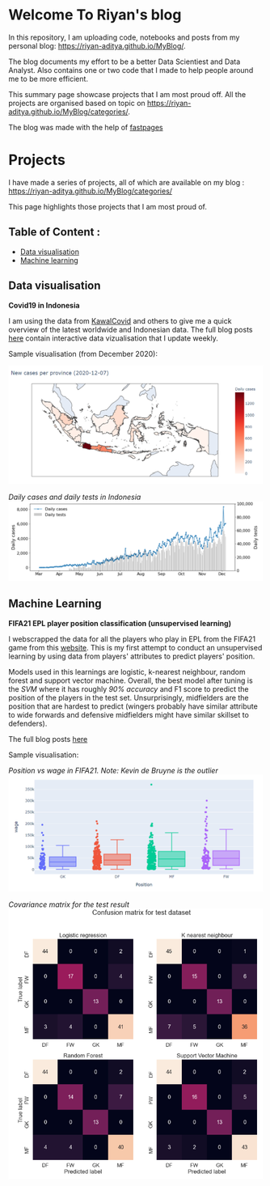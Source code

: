 # Welcome To Riyan's blog

In this repository, I am uploading code, notebooks and posts from my personal blog: https://riyan-aditya.github.io/MyBlog/.

The blog documents my effort to be a better Data Scientiest and Data Analyst. Also contains one or two code that I made to help people around me to be more efficient.

This summary page showcase projects that I am most proud off. All the projects are organised based on topic on https://riyan-aditya.github.io/MyBlog/categories/.

The blog was made with the help of [fastpages](https://github.com/fastai/fastpages)

# Projects

I have made a series of projects, all of which are available on my blog : https://riyan-aditya.github.io/MyBlog/categories/

This page highlights those projects that I am most proud of. 

## Table of Content :
- [Data visualisation](https://github.com/Riyan-Aditya/MyBlog#data-visualisation)
- [Machine learning](https://github.com/Riyan-Aditya/MyBlog#machine-learning)

## Data visualisation

**Covid19 in Indonesia**

I am using the data from [KawalCovid](https://kawalcovid19.id/) and others to give me a quick overview of the latest worldwide and Indonesian data. The full blog posts [here](https://riyan-aditya.github.io/MyBlog/data%20viz/2020/10/12/CovidID.html) contain interactive data vizualisation that I update weekly. 

Sample visualisation (from December 2020):

<img src="https://github.com/Riyan-Aditya/MyBlog/blob/master/images/covid19_sample_images/daily_cases_per_prov.PNG">

*Daily cases and daily tests in Indonesia*
<img src="https://github.com/Riyan-Aditya/MyBlog/blob/master/images/covid19_sample_images/daily_cases_and_tests.PNG">


## Machine Learning

**FIFA21 EPL player position classification (unsupervised learning)**

I webscrapped the data for all the  players who play in EPL from the FIFA21 game from this [website](https://sofifa.com/players?type=all&lg%5B0%5D=13). This is my first attempt to conduct an unsupervised learning by using data from players' attributes to predict players' position. 

Models used in this learnings are logistic, k-nearest neighbour, random forest and support vector machine. Overall, the best model after tuning is the *SVM* where it has roughly *90% accuracy* and F1 score to predict the position of the players in the test set. Unsurprisingly, midfielders are the position that are hardest to predict (wingers probably have similar attribute to wide forwards and defensive midfielders might have similar skillset to defenders).

The full blog posts [here](https://riyan-aditya.github.io/MyBlog/web%20scrap/data%20viz/ml/2020/11/09/FIFA21-EPL-pos-pred.html#Accuracy-and-F1-score)

Sample visualisation:

*Position vs wage in FIFA21. Note: Kevin de Bruyne is the outlier*
<img src="https://github.com/Riyan-Aditya/MyBlog/blob/master/images/fifa21_pos_classification/fifa21_pos_clas.PNG">

*Covariance matrix for the test result*
<img src="https://github.com/Riyan-Aditya/MyBlog/blob/master/images/fifa21_pos_classification/conf_matrix_test.PNG">







